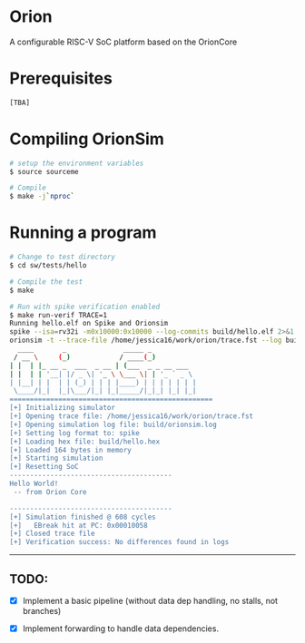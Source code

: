 # Orion
A configurable RISC-V SoC platform based on the OrionCore

# Prerequisites
```bash
[TBA]
```

# Compiling OrionSim
```bash
# setup the environment variables
$ source sourceme

# Compile
$ make -j`nproc`
```

# Running a program
```bash
# Change to test directory
$ cd sw/tests/hello

# Compile the test
$ make

# Run with spike verification enabled
$ make run-verif TRACE=1
Running hello.elf on Spike and Orionsim
spike --isa=rv32i -m0x10000:0x10000 --log-commits build/hello.elf 2>&1 | tail -n +6 > build/spike.log
orionsim -t --trace-file /home/jessica16/work/orion/trace.fst --log build/orionsim.log --log-format spike build/hello.hex || true
  ____       _              _____ _
 / __ \     (_)            / ____(_)
| |  | |_ __ _  ___  _ __ | (___  _ _ __ ___
| |  | | '__| |/ _ \| '_ \ \___ \| | '_ ` _ \ 
| |__| | |  | | (_) | | | |____) | | | | | | |
 \____/|_|  |_|\___/|_| |_|_____/|_|_| |_| |_|
==================================================
[+] Initializing simulator
[+] Opening trace file: /home/jessica16/work/orion/trace.fst
[+] Opening simulation log file: build/orionsim.log
[+] Setting log format to: spike
[+] Loading hex file: build/hello.hex
[+] Loaded 164 bytes in memory
[+] Starting simulation
[+] Resetting SoC
----------------------------------------
Hello World!
 -- from Orion Core

----------------------------------------
[+] Simulation finished @ 608 cycles
[+]   EBreak hit at PC: 0x00010058
[+] Closed trace file
[+] Verification success: No differences found in logs
```

---
## TODO:
- [x] Implement a basic pipeline (without data dep handling, no stalls, not branches)
- [x] Implement forwarding to handle data dependencies.

